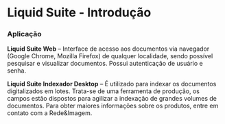# Liquid Suite - Introdução

### Aplicação

**Liquid Suite Web** – Interface de acesso aos documentos via navegador (Google Chrome, Mozilla Firefox) de qualquer localidade, sendo possível pesquisar e visualizar documentos. Possui autenticação de usuário e senha.  

**Liquid Suite Indexador Desktop** – É utilizado para indexar os documentos digitalizados em lotes. Trata-se de uma ferramenta de produção, os campos estão dispostos para agilizar a indexação de grandes volumes de documentos.
Para obter maiores informações sobre os produtos, entre em contato com a 
Rede&Imagem.